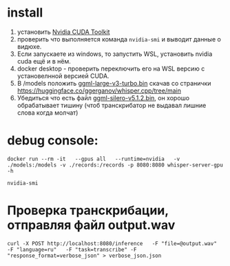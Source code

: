# install

1) установить [Nvidia CUDA Toolkit](https://developer.nvidia.com/cuda-downloads)
2) проверить что выполняется команда ``nvidia-smi`` и выводит данные о видюхе.
3) Если запускаете из windows, то запустить WSL, установить nvidia cuda ещё и в нём.
4) docker desktop - проверить переключить его на WSL версию с установелнной версией CUDA.
5) В /models положить [ggml-large-v3-turbo.bin](https://huggingface.co/ggerganov/whisper.cpp/blob/main/ggml-large-v3-turbo.bin) скачав со странички https://huggingface.co/ggerganov/whisper.cpp/tree/main
6) Убедиться что есть файл [ggml-silero-v5.1.2.bin](models/ggml-silero-v5.1.2.bin), он хорошо обрабатывает тишину (чтоб транскрибатор не выдавал лишние слова когда молчат)

# debug console:

```
docker run --rm -it   --gpus all   --runtime=nvidia   -v ./models:/models -v ./records:/records -p 8080:8080 whisper-server-gpu -h

nvidia-smi
```

# Проверка транскрибации, отправляя файл output.wav
```
curl -X POST http://localhost:8080/inference   -F "file=@output.wav"   -F "language=ru"   -F "task=transcribe" -F "response_format=verbose_json" > verbose_json.json
```